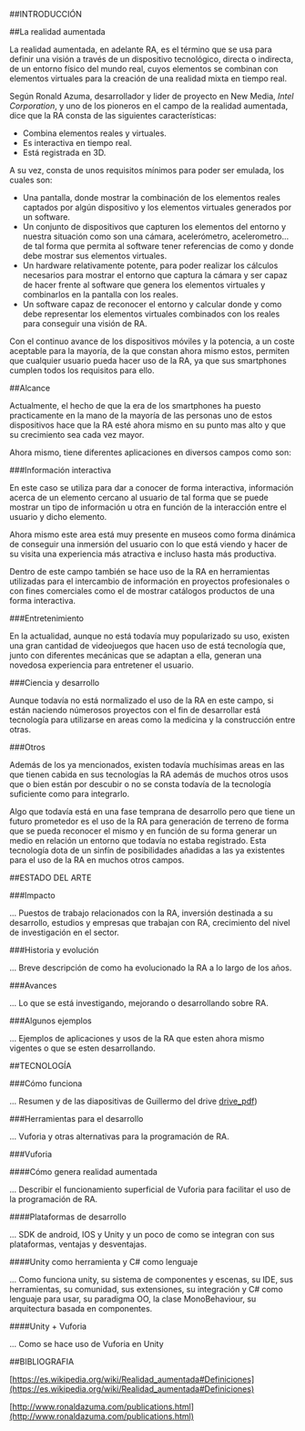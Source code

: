 ##INTRODUCCIÓN

##La realidad aumentada

La realidad aumentada, en adelante RA, es el término que se usa para definir una visión a través de un dispositivo tecnológico, directa o indirecta, de un entorno físico del mundo real, cuyos elementos se combinan con elementos virtuales para la creación de una realidad mixta en tiempo real.

Según Ronald Azuma, desarrollador y lider de proyecto en New Media, *Intel Corporation*, y uno de los pioneros en el campo de la realidad aumentada, dice que la RA consta de las siguientes características:

+ Combina elementos reales y virtuales.
+ Es interactiva en tiempo real.
+ Está registrada en 3D.

A su vez, consta de unos requisitos mínimos para poder ser emulada, los cuales son:

+ Una pantalla, donde mostrar la combinación de los elementos reales captados por algún dispositivo y los elementos virtuales generados por un software.
+ Un conjunto de dispositivos que capturen los elementos del entorno y nuestra situación como son una cámara, acelerómetro, acelerometro... de tal forma que permita al software tener referencias de como y donde debe mostrar sus elementos virtuales.
+ Un hardware relativamente potente, para poder realizar los cálculos necesarios para mostrar el entorno que captura la cámara y ser capaz de hacer frente al software que genera los elementos virtuales y combinarlos en la pantalla con los reales.
+ Un software capaz de reconocer el entorno y calcular donde y como debe representar los elementos virtuales combinados con los reales para conseguir una visión de RA.

Con el continuo avance de los dispositivos móviles y la potencia, a un coste aceptable para la mayoría, de la que constan ahora mismo estos, permiten que cualquier usuario pueda hacer uso de la RA, ya que sus smartphones cumplen todos los requisitos para ello.

##Alcance

Actualmente, el hecho de que la era de los smartphones ha puesto practicamente en la mano de la mayoría de las personas uno de estos dispositivos hace que la RA esté ahora mismo en su punto mas alto y que su crecimiento sea cada vez mayor.

Ahora mismo, tiene diferentes aplicaciones en diversos campos como son:

###Información interactiva

En este caso se utiliza para dar a conocer de forma interactiva, información acerca de un elemento cercano al usuario   de tal forma que se puede mostrar un tipo de información u otra en función de la interacción entre el usuario y dicho elemento.

Ahora mismo este area está muy presente en museos como forma dinámica de conseguir una inmersión del usuario con lo que está viendo y hacer de su visita una experiencia más atractiva e incluso hasta más productiva.

Dentro de este campo también se hace uso de la RA en herramientas utilizadas para el intercambio de información en proyectos profesionales o con fines comerciales como el de mostrar catálogos productos de una forma interactiva.

###Entretenimiento

En la actualidad, aunque no está todavía muy popularizado su uso, existen una gran cantidad de videojuegos que hacen uso de está tecnología que, junto con diferentes mecánicas que se adaptan a ella, generan una novedosa experiencia para entretener el usuario.

###Ciencia y desarrollo

Aunque todavía no está normalizado el uso de la RA en este campo, si están naciendo númerosos proyectos con el fin de desarrollar está tecnología para utilizarse en areas como la medicina y la construcción entre otras.

###Otros

Además de los ya mencionados, existen todavía muchísimas areas en las que  tienen cabida en sus tecnologías la RA además de muchos otros usos que o bien están por descubir o no se consta todavía de la tecnología suficiente como para integrarlo.

Algo que todavía está en una fase temprana de desarrollo pero que tiene un futuro prometedor es el uso de la RA para generación de terreno de forma que se pueda reconocer el mismo y en función de su forma generar un medio en relación un entorno que todavía no estaba registrado. Esta tecnología dota de un sinfín de posibilidades añadidas a las ya existentes para el uso de la RA en muchos otros campos.


##ESTADO DEL ARTE

###Impacto

... Puestos de trabajo relacionados con la RA, inversión destinada a su desarrollo, estudios y empresas que trabajan con RA, crecimiento del nivel de investigación en el sector.

###Historia y evolución

... Breve descripción de como ha evolucionado la RA a lo largo de los años.

###Avances

... Lo que se está investigando, mejorando o desarrollando sobre RA.

###Algunos ejemplos

... Ejemplos de aplicaciones y usos de la RA que esten ahora mismo vigentes o que se esten desarrollando.

##TECNOLOGÍA

###Cómo funciona

... Resumen y de las diapositivas de Guillermo del drive [drive_pdf](https://drive.google.com/open?id=0B56Lo6upu8nQNF9wTmRHWmVQYzQ))

###Herramientas para el desarrollo

... Vuforia y otras alternativas para la programación de RA.

###Vuforia

####Cómo genera realidad aumentada

... Describir el funcionamiento superficial de Vuforia para facilitar el uso de la programación de RA.

####Plataformas de desarrollo

... SDK de android, IOS y Unity y un poco de como se integran con sus plataformas, ventajas y desventajas.

####Unity como herramienta y C# como lenguaje

... Como funciona unity, su sistema de componentes y escenas, su IDE, sus herramientas, su comunidad, sus extensiones, su integración y C# como lenguaje para usar, su paradigma OO, la clase MonoBehaviour, su arquitectura basada en componentes.

####Unity + Vuforia

... Como se hace uso de Vuforia en Unity

##BIBLIOGRAFIA

[https://es.wikipedia.org/wiki/Realidad_aumentada#Definiciones](https://es.wikipedia.org/wiki/Realidad_aumentada#Definiciones)

[http://www.ronaldazuma.com/publications.html](http://www.ronaldazuma.com/publications.html)

